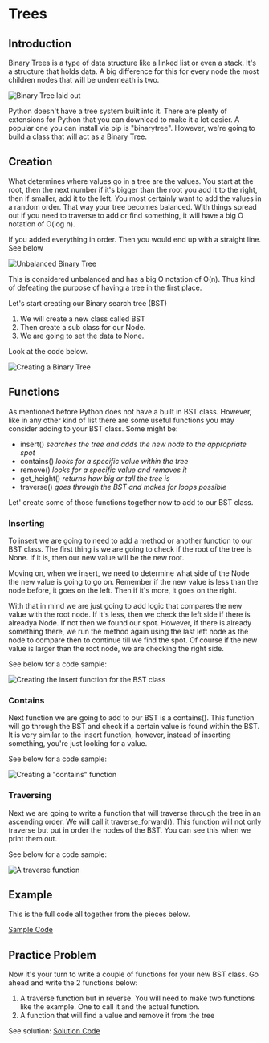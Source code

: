 # Trees

## Introduction
Binary Trees is a type of data structure like a linked list or even a stack. It's a structure that holds data. A big difference for this for every node the most children nodes that will be underneath is two. 

![Binary Tree laid out](treeimg1.png)

Python doesn't have a tree system built into it. There are plenty of extensions for Python that you can download to make it a lot easier. A popular one you can install via pip is "binarytree". However, we're going to build a class that will act as a Binary Tree.

## Creation

What determines where values go in a tree are the values. You start at the root, then the next number if it's bigger than the root you add it to the right, then if smaller, add it to the left. You most certainly want to add the values in a random order. That way your tree becomes balanced. With things spread out if you need to traverse to add or find something, it will have a big O notation of O(log n). 

If you added everything in order. Then you would end up with a straight line. See below

![Unbalanced Binary Tree](treeimg2.jpeg)

This is considered unbalanced and has a big O notation of O(n). Thus kind of defeating the purpose of having a tree in the first place. 

Let's start creating our Binary search tree (BST)

1. We will create a new class called BST
2. Then create a sub class for our Node.
3. We are going to set the data to None. 

Look at the code below. 

![Creating a Binary Tree](treeExample1.png)


## Functions

As mentioned before Python does not have a built in BST class. However, like in any other kind of list there are some useful functions you may consider adding to your BST class. Some might be: 

- insert() *searches the tree and adds the new node to the appropriate spot*
- contains() *looks for a specific value within the tree*
- remove() *looks for a specific value and removes it*
- get_height() *returns how big or tall the tree is*
- traverse() *goes through the BST and makes for loops possible*

Let' create some of those functions together now to add to our BST class. 

### Inserting

To insert we are going to need to add a method or another function to our BST class. The first thing is we are going to check if the root of the tree is None. If it is, then our new value will be the new root. 

Moving on, when we insert, we need to determine what side of the Node the new value is going to go on. Remember if the new value is less than the node before, it goes on the left. Then if it's more, it goes on the right. 

With that in mind we are just going to add logic that compares the new value with the root node. If it's less, then we check the left side if there is alreadya Node. If not then we found our spot. However, if there is already something there, we run the method again using the last left node as the node to compare then to continue till we find the spot. Of course if the new value is larger than the root node, we are checking the right side. 

See below for a code sample: 

![Creating the insert function for the BST class](treeExample2.png)

### Contains

Next function we are going to add to our BST is a contains(). This function will go through the BST and check if a certain value is found within the BST. It is very similar to the insert function, however, instead of inserting something, you're just looking for a value. 

See below for a code sample:

![Creating a "contains" function](treeExample3.png)

### Traversing

Next we are going to write a function that will traverse through the tree in an ascending order. We will call it traverse_forward(). This function will not only traverse but put in order the nodes of the BST. You can see this when we print them out. 

See below for a code sample: 

![A traverse function](treeExample3.png)

## Example 

This is the full code all together from the pieces below. 

[Sample Code](3-trees.md)

## Practice Problem

Now it's your turn to write a couple of functions for your new BST class. 
Go ahead and write the 2 functions below:

1. A traverse function but in reverse. You will need to make two functions like the example. One to call it and the actual function.
2. A function that will find a value and remove it from the tree

See solution: 
[Solution Code](solutionTree.py)